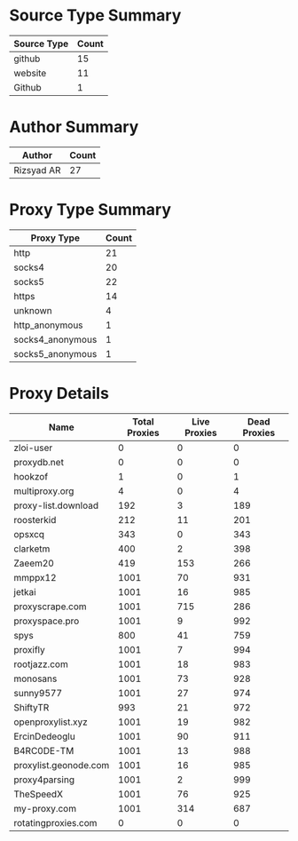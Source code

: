 # Source Type Summary

| Source Type | Count |
|-------------|-------|
| github | 15 |
| website | 11 |
| Github | 1 |


# Author Summary

| Author | Count |
|--------|-------|
| Rizsyad AR | 27 |


# Proxy Type Summary

| Proxy Type | Count |
|------------|-------|
| http | 21 |
| socks4 | 20 |
| socks5 | 22 |
| https | 14 |
| unknown | 4 |
| http_anonymous | 1 |
| socks4_anonymous | 1 |
| socks5_anonymous | 1 |


# Proxy Details

| Name | Total Proxies | Live Proxies | Dead Proxies |
|------|---------------|--------------|---------------|
| zloi-user | 0 | 0 | 0 |
| proxydb.net | 0 | 0 | 0 |
| hookzof | 1 | 0 | 1 |
| multiproxy.org | 4 | 0 | 4 |
| proxy-list.download | 192 | 3 | 189 |
| roosterkid | 212 | 11 | 201 |
| opsxcq | 343 | 0 | 343 |
| clarketm | 400 | 2 | 398 |
| Zaeem20 | 419 | 153 | 266 |
| mmppx12 | 1001 | 70 | 931 |
| jetkai | 1001 | 16 | 985 |
| proxyscrape.com | 1001 | 715 | 286 |
| proxyspace.pro | 1001 | 9 | 992 |
| spys | 800 | 41 | 759 |
| proxifly | 1001 | 7 | 994 |
| rootjazz.com | 1001 | 18 | 983 |
| monosans | 1001 | 73 | 928 |
| sunny9577 | 1001 | 27 | 974 |
| ShiftyTR | 993 | 21 | 972 |
| openproxylist.xyz | 1001 | 19 | 982 |
| ErcinDedeoglu | 1001 | 90 | 911 |
| B4RC0DE-TM | 1001 | 13 | 988 |
| proxylist.geonode.com | 1001 | 16 | 985 |
| proxy4parsing | 1001 | 2 | 999 |
| TheSpeedX | 1001 | 76 | 925 |
| my-proxy.com | 1001 | 314 | 687 |
| rotatingproxies.com | 0 | 0 | 0 |
